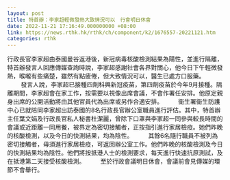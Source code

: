```yaml
---
layout: post
title: 特首辦：李家超輕微發熱大致情況可以　行會明日休會
date: 2022-11-21 17:16:49.000000000 +08:00
link: https://news.rthk.hk/rthk/ch/component/k2/1676557-20221121.htm
categories: rthk
---
```


行政長官李家超由泰國曼谷返港後，新冠病毒核酸檢測結果為陽性，並進行隔離，特首辦發言人回應傳媒查詢時說，李家超感謝社會各界對關心，他今日下午輕微發熱，喉嚨有些痛楚，雖然有點疲倦，但大致情況可以，醫生已處方口服藥。
　　 
發言人說，李家超已接種四劑科興新冠疫苗，第四劑疫苗於今年9月接種。隔離期間，李家超會在家工作，按需要以視像出席會議，不會作署任安排。他原定親身出席的公開活動將由其他官員代為出席或另作合適安排。
　　 
衞生署衞生防護中心已就陪同李家超出訪泰國的8名行政長官辦公室職員進行評估。其中，特首辦主任葉文娟及行政長官私人秘書杜潔麗，曾除下口罩與李家超一同參與較長時間的會議或近距離一同用餐，被界定為密切接觸者，正按指引進行家居檢疫。她們昨晚的核酸檢測，以及今日的快測結果，均為陰性。
　　 
其餘6名隨行職員不被列為密切接觸者，毋須進行家居檢疫，可返回辦公室工作。他們昨晚的核酸檢測及今日的快測結果均為陰性。他們將按抵港人士的檢測要求，每天進行快速抗原測試，及在抵港第二天接受核酸檢測。
　　 
至於行政會議明日休會，會議前會見傳媒的環節不會舉行。
